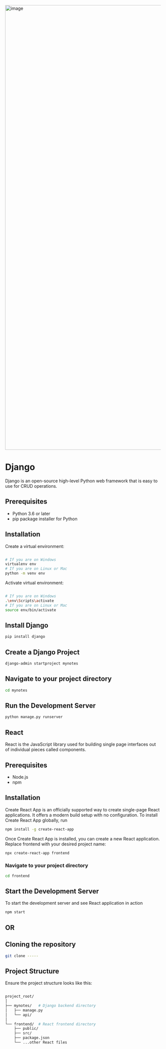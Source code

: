 <img width="1440" alt="image" src="https://github.com/user-attachments/assets/3e1d5316-9e56-4ed2-bc89-1c7e2b289e35">

# Django 
Django is an open-source high-level Python web framework that is easy to use for CRUD operations. 

## Prerequisites
- Python 3.6 or later
- pip package installer for Python
  
## Installation
Create a virtual environment:
```bash

# If you are on Windows
virtualenv env
# If you are on Linux or Mac
python -m venv env

```

Activate virtual environment:
```bash

# If you are on Windows
.\env\Scripts\activate
# If you are on Linux or Mac
source env/bin/activate

```
## Install Django 

```bash
pip install django
```

## Create a Django Project
```bash
django-admin startproject mynotes
```    
## Navigate to your project directory
```bash
cd mynotes
```

## Run the Development Server
```bash
python manage.py runserver
```
## React
React is the JavaScript library used for building single page interfaces out of individual pieces called components.

## Prerequisites
- Node.js
- npm

## Installation 

Create React App is an officially supported way to create single-page React applications. It offers a modern build setup with no configuration. To install Create React App globally, run
```bash
npm install -g create-react-app
```
Once Create React App is installed, you can create a new React application. Replace frontend with your desired project name:
```bash
npx create-react-app frontend
```
### Navigate to your project directory
```bash
cd frontend
```
## Start the Development Server
To start the development server and see React application in action
```bash
npm start
```

## OR
## Cloning the repository

```bash
git clone -----
```
## Project Structure

Ensure the project structure looks like this:
```bash

project_root/
│
├── mynotes/   # Django backend directory
│   ├── manage.py
│   └── api/
│
└── frontend/  # React frontend directory
    ├── public/
    ├── src/
    ├── package.json
    └── ...other React files
```




